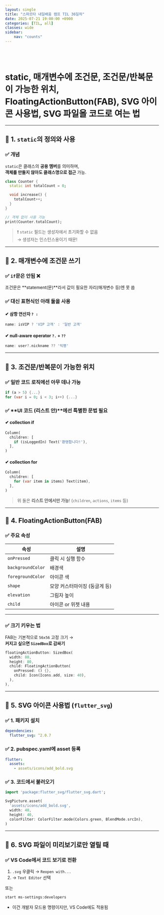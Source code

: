 ```yaml
---
layout: single
title: "스파르타 내일배움 캠프 TIL 36일차"
date: 2025-07-21 19:00:00 +0900
categories: [TIL, all]
classes: wide
sidebar:
    nav: "counts"
---
```

<br><br>
# static, 매개변수에 조건문, 조건문/반복문이 가능한 위치, FloatingActionButton(FAB), SVG 아이콘 사용법, SVG 파일을 코드로 여는 법

---

## 🔹 1. `static`의 정의와 사용

### ✅ 개념  
`static`은 클래스의 **공용 멤버**를 의미하며,  
**객체를 만들지 않아도 클래스명으로 접근** 가능.

```dart
class Counter {
  static int totalCount = 0;

  void increase() {
    totalCount++;
  }
}

// 객체 없이 사용 가능
print(Counter.totalCount);
```

> ❗ `static` 필드는 생성자에서 초기화할 수 없음  
> → 생성자는 인스턴스용이기 때문!

---

## 🔹 2. 매개변수에 조건문 쓰기

### ✅ `if`문은 안됨 ❌  
조건문은 **statement(문)**라서 값이 필요한 자리(매개변수 등)엔 못 씀

### ✅ 대신 표현식인 아래 둘을 사용

#### ✔ 삼항 연산자 `? :`
```dart
name: isVIP ? 'VIP 고객' : '일반 고객'
```

#### ✔ null-aware operator `?.` + `??`
```dart
name: user?.nickname ?? '익명'
```

---

## 🔹 3. 조건문/반복문이 가능한 위치

### ✅ 일반 코드 로직에선 아무 데나 가능

```dart
if (a > 5) {...}
for (var i = 0; i < 3; i++) {...}
```

### ✅ **UI 코드 (리스트 안)**에선 특별한 문법 필요

#### ✔ collection if
```dart
Column(
  children: [
    if (isLoggedIn) Text('환영합니다!'),
  ],
)
```

#### ✔ collection for
```dart
Column(
  children: [
    for (var item in items) Text(item),
  ],
)
```

> 위 둘은 **리스트 안에서만 가능**! (`children`, `actions`, `items` 등)

---

## 🔹 4. FloatingActionButton(FAB)

### ✅ 주요 속성

| 속성             | 설명                             |
|------------------|----------------------------------|
| `onPressed`      | 클릭 시 실행 함수               |
| `backgroundColor`| 배경색                          |
| `foregroundColor`| 아이콘 색                       |
| `shape`          | 모양 커스터마이징 (둥글게 등)   |
| `elevation`      | 그림자 높이                     |
| `child`          | 아이콘 or 위젯 내용             |

---

### ✅ 크기 키우는 법

FAB는 기본적으로 `56x56` 고정 크기 →  
**커지고 싶으면 `SizedBox`로 감싸기**

```dart
floatingActionButton: SizedBox(
  width: 80,
  height: 80,
  child: FloatingActionButton(
    onPressed: () {},
    child: Icon(Icons.add, size: 40),
  ),
),
```

---

## 🔹 5. SVG 아이콘 사용법 (`flutter_svg`)

### ✅ 1. 패키지 설치
```yaml
dependencies:
  flutter_svg: ^2.0.7
```

### ✅ 2. pubspec.yaml에 asset 등록
```yaml
flutter:
  assets:
    - assets/icons/add_bold.svg
```

### ✅ 3. 코드에서 불러오기
```dart
import 'package:flutter_svg/flutter_svg.dart';

SvgPicture.asset(
  'assets/icons/add_bold.svg',
  width: 40,
  height: 40,
  colorFilter: ColorFilter.mode(Colors.green, BlendMode.srcIn),
)
```

---

## 🔹 6. SVG 파일이 미리보기로만 열릴 때

### ✅ VS Code에서 코드 보기로 전환
1. `.svg` 우클릭 → `Reopen with...`
2. → `Text Editor` 선택

또는

```bash
start ms-settings:developers
```

- 이건 개발자 모드용 명령이지만, VS Code에도 적용됨
